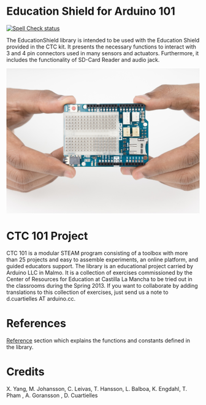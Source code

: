 Education Shield for Arduino 101
========

[![Spell Check status](https://github.com/arduino-libraries/EducationShield/actions/workflows/spell-check.yml/badge.svg)](https://github.com/arduino-libraries/EducationShield/actions/workflows/spell-check.yml)

The EducationShield library is intended to be used with the Education Shield provided in the CTC kit. It presents the necessary functions to interact with 3 and 4 pin connectors used in many sensors and actuators. Furthermore, it includes the functionality of SD-Card Reader and audio jack.

![alt tag](references/images/EducationShield.jpg)

CTC 101 Project
===========

CTC 101 is a modular STEAM program consisting of a toolbox with more than 25 projects and easy to assemble experiments, an online platform, and guided educators support.
The library is an educational project carried by Arduino LLC in Malmo. It is a collection of exercises commissioned by the Center of Resources for Education at Castilla La Mancha to be tried out in the classrooms during the Spring 2013. If you want to collaborate by adding translations to this collection of exercises, just send us a note to d.cuartielles AT arduino.cc.

References
===========
[Reference](references/) section which explains the functions and constants defined in the library.

Credits
===========

X. Yang, M. Johansson, C. Leivas, T. Hansson, L. Balboa, K. Engdahl, T. Pham , A. Goransson , D. Cuartielles
